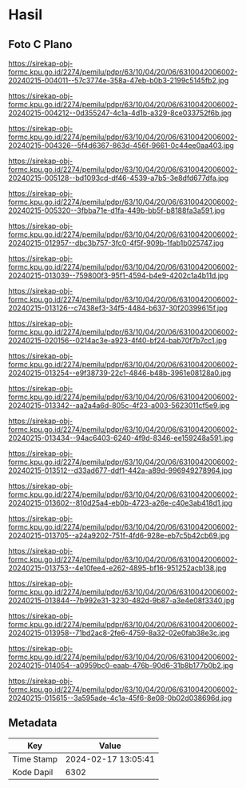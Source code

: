 # Hasil

## Foto C Plano

https://sirekap-obj-formc.kpu.go.id/2274/pemilu/pdpr/63/10/04/20/06/6310042006002-20240215-004011--57c3774e-358a-47eb-b0b3-2199c5145fb2.jpg

https://sirekap-obj-formc.kpu.go.id/2274/pemilu/pdpr/63/10/04/20/06/6310042006002-20240215-004212--0d355247-4c1a-4d1b-a329-8ce033752f6b.jpg

https://sirekap-obj-formc.kpu.go.id/2274/pemilu/pdpr/63/10/04/20/06/6310042006002-20240215-004326--5f4d6367-863d-456f-9661-0c44ee0aa403.jpg

https://sirekap-obj-formc.kpu.go.id/2274/pemilu/pdpr/63/10/04/20/06/6310042006002-20240215-005128--bd1093cd-df46-4539-a7b5-3e8dfd677dfa.jpg

https://sirekap-obj-formc.kpu.go.id/2274/pemilu/pdpr/63/10/04/20/06/6310042006002-20240215-005320--3fbba71e-d1fa-449b-bb5f-b8188fa3a591.jpg

https://sirekap-obj-formc.kpu.go.id/2274/pemilu/pdpr/63/10/04/20/06/6310042006002-20240215-012957--dbc3b757-3fc0-4f5f-909b-1fab1b025747.jpg

https://sirekap-obj-formc.kpu.go.id/2274/pemilu/pdpr/63/10/04/20/06/6310042006002-20240215-013039--759800f3-95f1-4594-b4e9-4202c1a4b11d.jpg

https://sirekap-obj-formc.kpu.go.id/2274/pemilu/pdpr/63/10/04/20/06/6310042006002-20240215-013126--c7438ef3-34f5-4484-b637-30f20399615f.jpg

https://sirekap-obj-formc.kpu.go.id/2274/pemilu/pdpr/63/10/04/20/06/6310042006002-20240215-020156--0214ac3e-a923-4f40-bf24-bab70f7b7cc1.jpg

https://sirekap-obj-formc.kpu.go.id/2274/pemilu/pdpr/63/10/04/20/06/6310042006002-20240215-013254--e9f38739-22c1-4846-b48b-3961e08128a0.jpg

https://sirekap-obj-formc.kpu.go.id/2274/pemilu/pdpr/63/10/04/20/06/6310042006002-20240215-013342--aa2a4a6d-805c-4f23-a003-5623011cf5e9.jpg

https://sirekap-obj-formc.kpu.go.id/2274/pemilu/pdpr/63/10/04/20/06/6310042006002-20240215-013434--94ac6403-6240-4f9d-8346-ee159248a591.jpg

https://sirekap-obj-formc.kpu.go.id/2274/pemilu/pdpr/63/10/04/20/06/6310042006002-20240215-013512--d33ad677-ddf1-442a-a89d-996949278964.jpg

https://sirekap-obj-formc.kpu.go.id/2274/pemilu/pdpr/63/10/04/20/06/6310042006002-20240215-013602--810d25a4-eb0b-4723-a26e-c40e3ab418d1.jpg

https://sirekap-obj-formc.kpu.go.id/2274/pemilu/pdpr/63/10/04/20/06/6310042006002-20240215-013705--a24a9202-751f-4fd6-928e-eb7c5b42cb69.jpg

https://sirekap-obj-formc.kpu.go.id/2274/pemilu/pdpr/63/10/04/20/06/6310042006002-20240215-013753--4e10fee4-e262-4895-bf16-951252acb138.jpg

https://sirekap-obj-formc.kpu.go.id/2274/pemilu/pdpr/63/10/04/20/06/6310042006002-20240215-013844--7b992e31-3230-482d-9b87-a3e4e08f3340.jpg

https://sirekap-obj-formc.kpu.go.id/2274/pemilu/pdpr/63/10/04/20/06/6310042006002-20240215-013958--71bd2ac8-2fe6-4759-8a32-02e0fab38e3c.jpg

https://sirekap-obj-formc.kpu.go.id/2274/pemilu/pdpr/63/10/04/20/06/6310042006002-20240215-014054--a0959bc0-eaab-476b-90d6-31b8b177b0b2.jpg

https://sirekap-obj-formc.kpu.go.id/2274/pemilu/pdpr/63/10/04/20/06/6310042006002-20240215-015615--3a595ade-4c1a-45f6-8e08-0b02d038696d.jpg


## Metadata

| Key        | Value               |
| ---------- | ------------------- |
| Time Stamp | 2024-02-17 13:05:41 |
| Kode Dapil | 6302                |



